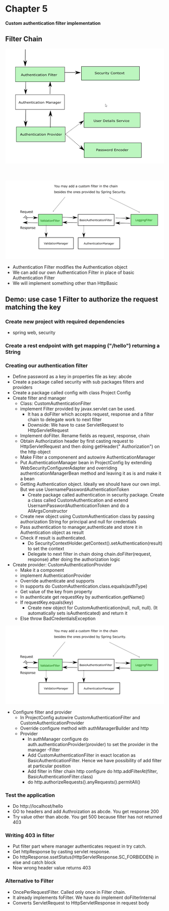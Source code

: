 # Chapter 5

#### Custom authentication filter implementation

## Filter Chain

![architecture1](src/main/resources/architecture1.png)
</br></br></br></br>
![architecture2](src/main/resources/architecture2.png)

- Authentication Filter modifies the Authentication object
- We can add our own Authentication Filter in place of basic Authentication Filter
- We will implement something other than HttpBasic

## Demo: use case 1 Filter to authorize the request matching the key

### Create new project with required dependencies

- spring web, security

### Create a rest endpoint with get mapping ("/hello") returning a String

### Creating our authentication filter

- Define password as a key in properties file as key: abcde
- Create a package called security with sub packages filters and providers
- Create a package called config with class Project Config
- Create filter and manager
    - Class: CustomAuthenticationFilter
    - implement Filter provided by javax.servlet can be used.
        - It has a doFilter which accepts request, response and a filter chain to delegate work to next filter
        - Downside: We have to case ServletRequest to HttpServletRequest
    - Implement doFilter. Rename fields as request, response, chain
    - Obtain Authorization header by first casting request to HttpServletRequest and then doing getHeader("
      Authorization") on the http object
    - Make Filter a componenent and autowire AuthenticationManager
    - Put AuthenticationManager bean in ProjectConfig by extending WebSecurityConfigurerAdapter and overriding
      authenticationManagerBean method and leaving it as is and make it a bean
    - Getting Authentication object. Ideally we should have our own impl. But we use UsernamePasswordAuthenticationToken
        - Create package called authentication in security package. Create a class called CustomAuthentication and
          extend UsernamPasswordAuthenticationToken and do a AllArgsConstructor
    - Create new object using CustomAuthentication class by passing authorization String for principal and null for
      credentials
    - Pass authentication to manager,authenticate and store it in Authentication object as result
    - Check if result is authenticated.
        - Do SecurityContextHolder.getContext().setAuthentication(result) to set the context
        - Delegate to next filter in chain doing chain.doFilter(request, response) after doing the authorization logic
- Create provider: CustomAuthenticationProvider
    - Make it a component
    - implement AuthenticationProvider
    - Override authenticate and supports
    - In supports do CustomAuthentication.class.equals(authType)
    - Get value of the key from property
    - In authenticate get requestKey by authentication.getName()
    - If requestKey.equals(key)
        - Create new object for CustomAuthentication(null, null, null). (It automatically sets isAuthenticated) and
          return it
    - Else throw BadCredentialsException

![architecture2](src/main/resources/architecture2.png)

- Configure filter and provider
    - In ProjectConfig autowire CustomAuthenticationFilter and CustomAuthenticationProvider
    - Override configure method with authManagerBuilder and http
    - Provider
        - In authManager configure do auth.authenticationProvider(provider) to set the provider in the manager -Filter
        - Add CustomAuthenticationFilter in exact location as BasicAuthenticationFilter. Hence we have possibility of
          add filter at particular position
        - Add filter in filter chain http configure do http.addFilterAt(filter, BasicAuthenticationFilter.class)
        - do http.authorizeRequests().anyRequests().permitAll()

### Test the application

- Do http://localhost/hello
- GO to headers and add Authroization as abcde. You get response 200
- Try value other than abcde. You get 500 because filter has not returned 403

### Writing 403 in filter

- Put filter part where manager authenticates request in try catch.
- Get httpResponse by casting servlet response.
- Do httpResponse.ssetStatus(HttpServletResponse.SC_FORBIDDEN) in else and catch block
- Now wrong header value returns 403

### Alternative to Filter

- OncePerRequestFilter. Called only once in Filter chain.
- It already implements foFilter. We have do implement doFilterInternal
- Converts ServletRequest to HttpServletResponse in request body